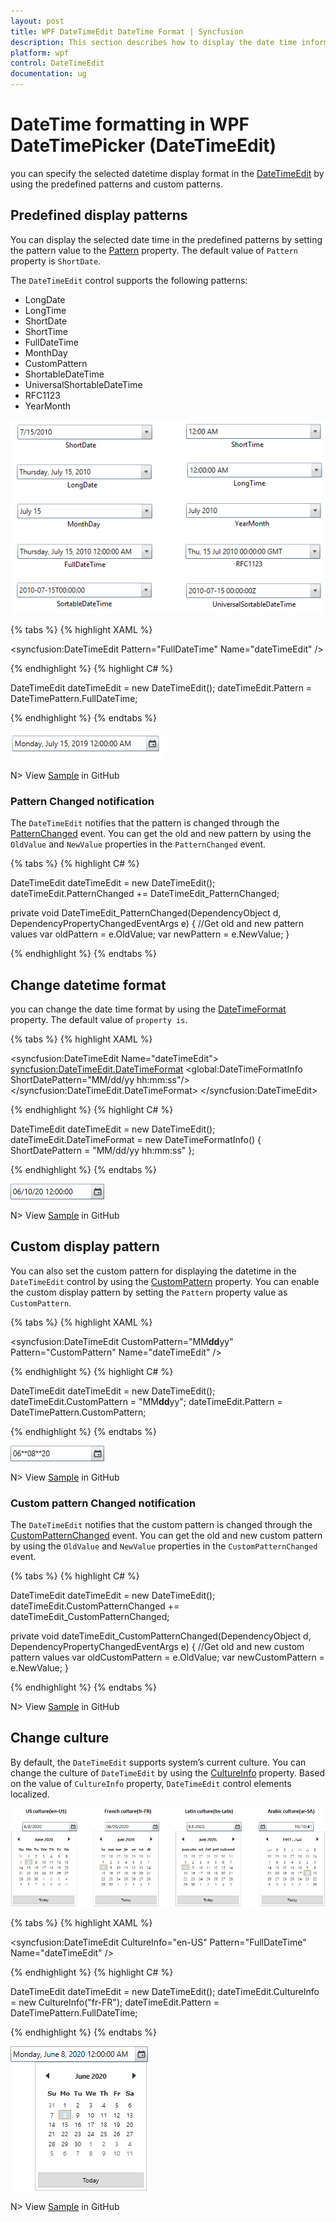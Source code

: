 ```yaml
---
layout: post
title: WPF DateTimeEdit DateTime Format | Syncfusion
description: This section describes how to display the date time information in the DateTimeEdit control using predefined patterns and custom pattern.
platform: wpf
control: DateTimeEdit
documentation: ug
---
```


# DateTime formatting in WPF DateTimePicker (DateTimeEdit)

you can specify the selected datetime display format in the [DateTimeEdit](https://help.syncfusion.com/cr/wpf/Syncfusion.Shared.Wpf~Syncfusion.Windows.Shared.DateTimeEdit.html) by using the predefined patterns and custom patterns.

## Predefined display patterns

You can display the selected date time in the predefined patterns
by setting the pattern value to the [Pattern](https://help.syncfusion.com/cr/cref_files/wpf/Syncfusion.Shared.Wpf~Syncfusion.Windows.Shared.DateTimeBase~Pattern.html) property. The default value of `Pattern` property is `ShortDate`.

The `DateTimeEdit` control supports the following patterns:
* LongDate 
* LongTime 
* ShortDate 
* ShortTime 
* FullDateTime 
* MonthDay 
* CustomPattern 
* ShortableDateTime 
* UniversalShortableDateTime 
* RFC1123 
* YearMonth 

![Setting date time pattern in WPF DateTimeEdit](Getting-Started_images/wpf-datetimeedit-pattern.png)

{% tabs %}
{% highlight XAML %}

<syncfusion:DateTimeEdit Pattern="FullDateTime" 
                         Name="dateTimeEdit" />


{% endhighlight  %}
{% highlight C# %}

DateTimeEdit dateTimeEdit = new DateTimeEdit();
dateTimeEdit.Pattern = DateTimePattern.FullDateTime;

{% endhighlight %}
{% endtabs %}

![Setting full date time pattern in WPF DateTimeEdit](DateTime-Format_images/wpf-datetimeedit-fulldatetime-pattern.png)

N> View [Sample](https://github.com/SyncfusionExamples/wpf-datetimepicker-examples/tree/master/Samples/DateTimeFormatting) in GitHub

### Pattern Changed notification

The `DateTimeEdit` notifies that the pattern is changed through the [PatternChanged](https://help.syncfusion.com/cr/cref_files/wpf/Syncfusion.Shared.Wpf~Syncfusion.Windows.Shared.DateTimeBase~PatternChanged_EV.html) event. You can get the old and new pattern by using the `OldValue` and `NewValue` properties in the `PatternChanged` event.

{% tabs %}
{% highlight C# %}

DateTimeEdit dateTimeEdit = new DateTimeEdit();
dateTimeEdit.PatternChanged += DateTimeEdit_PatternChanged;

private void DateTimeEdit_PatternChanged(DependencyObject d, DependencyPropertyChangedEventArgs e) {
    //Get old and new pattern values
    var oldPattern = e.OldValue;
    var newPattern = e.NewValue;
}

{% endhighlight %}
{% endtabs %}

## Change datetime format

you can change the date time format by using the [DateTimeFormat](https://help.syncfusion.com/cr/cref_files/wpf/Syncfusion.Shared.Wpf~Syncfusion.Windows.Shared.DateTimeBase~DateTimeFormat.html)  property. The default value of `` property is ``.

{% tabs %}
{% highlight XAML %}

<syncfusion:DateTimeEdit Name="dateTimeEdit">
    <syncfusion:DateTimeEdit.DateTimeFormat>
        <global:DateTimeFormatInfo ShortDatePattern="MM/dd/yy hh:mm:ss"/>
    </syncfusion:DateTimeEdit.DateTimeFormat>
</syncfusion:DateTimeEdit>

{% endhighlight  %}
{% highlight C# %}

DateTimeEdit dateTimeEdit = new DateTimeEdit();
dateTimeEdit.DateTimeFormat = new DateTimeFormatInfo()
{ 
    ShortDatePattern = "MM/dd/yy hh:mm:ss" 
};

{% endhighlight %}
{% endtabs %}

![Setting datetime format for WPF DateTimeEdit](DateTime-Format_images/wpf-datetimeedit-DateTimeFormat.png)

N> View [Sample](https://github.com/SyncfusionExamples/wpf-datetimepicker-examples/tree/master/Samples/DateTimeFormatting) in GitHub

## Custom display pattern

You can also set the custom pattern for displaying the datetime in the `DateTimeEdit` control by using the [CustomPattern](https://help.syncfusion.com/cr/cref_files/wpf/Syncfusion.Shared.Wpf~Syncfusion.Windows.Shared.DateTimeBase~CustomPattern.html) property. You can enable the custom display pattern by setting the `Pattern` property value as `CustomPattern`.

{% tabs %}
{% highlight XAML %}

<syncfusion:DateTimeEdit CustomPattern="MM**dd**yy" 
                         Pattern="CustomPattern" 
                         Name="dateTimeEdit" />


{% endhighlight  %}
{% highlight C# %}

DateTimeEdit dateTimeEdit = new DateTimeEdit();
dateTimeEdit.CustomPattern = "MM**dd**yy";
dateTimeEdit.Pattern = DateTimePattern.CustomPattern;

{% endhighlight %}
{% endtabs %}

![Setting custom pattern in WPF DateTimeEdit](DateTime-Format_images/wpf-datetimeedit-custom-pattern.png)

N> View [Sample](https://github.com/SyncfusionExamples/wpf-datetimepicker-examples/tree/master/Samples/DateTimeFormatting) in GitHub

### Custom pattern Changed notification

The `DateTimeEdit` notifies that the custom pattern is changed through the [CustomPatternChanged](https://help.syncfusion.com/cr/cref_files/wpf/Syncfusion.Shared.Wpf~Syncfusion.Windows.Shared.DateTimeBase~CustomPatternChanged_EV.html) event. You can get the old and new custom pattern by using the `OldValue` and `NewValue` properties in the `CustomPatternChanged` event.

{% tabs %}
{% highlight C# %}

DateTimeEdit dateTimeEdit = new DateTimeEdit();
dateTimeEdit.CustomPatternChanged += dateTimeEdit_CustomPatternChanged;

private void dateTimeEdit_CustomPatternChanged(DependencyObject d, DependencyPropertyChangedEventArgs e) {
    //Get old and new custom pattern values
    var oldCustomPattern = e.OldValue;
    var newCustomPattern = e.NewValue;
}

{% endhighlight %}
{% endtabs %}

N> View [Sample](https://github.com/SyncfusionExamples/wpf-datetimepicker-examples/tree/master/Samples/DateTimeFormatting) in GitHub

## Change culture 

By default, the `DateTimeEdit` supports system’s current culture. You can change the culture of `DateTimeEdit` by using the [CultureInfo](https://help.syncfusion.com/cr/cref_files/wpf/Syncfusion.Shared.Wpf~Syncfusion.Windows.Shared.DateTimeBase~CultureInfo.html) property. Based on the value of `CultureInfo` property, `DateTimeEdit` control elements localized.

![Setting various culture in WPF DateTimeEdit](DateTime-Format_images/wpf-datetimeedit-culture1.png)

{% tabs %}
{% highlight XAML %}

<syncfusion:DateTimeEdit CultureInfo="en-US" 
                         Pattern="FullDateTime"
                         Name="dateTimeEdit" />


{% endhighlight  %}
{% highlight C# %}

DateTimeEdit dateTimeEdit = new DateTimeEdit();
dateTimeEdit.CultureInfo = new CultureInfo("fr-FR");
dateTimeEdit.Pattern = DateTimePattern.FullDateTime;

{% endhighlight %}
{% endtabs %}

![Setting US culture in WPF DateTimeEdit](DateTime-Format_images/wpf-datetimeedit-culture.png)

N> View [Sample](https://github.com/SyncfusionExamples/wpf-datetimepicker-examples/tree/master/Samples/DateTimeFormatting) in GitHub
